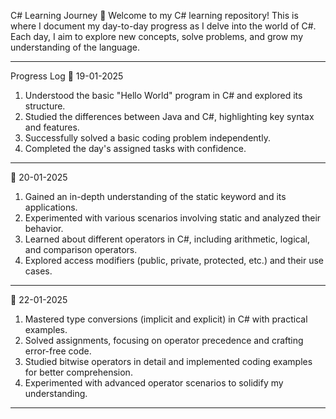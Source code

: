 C# Learning Journey 🚀
Welcome to my C# learning repository! This is where I document my day-to-day progress as I delve into the world of C#. Each day, I aim to explore new concepts, solve problems, and grow my understanding of the language.
________________________________________
Progress Log
📅 19-01-2025
1.	Understood the basic "Hello World" program in C# and explored its structure.
2.	Studied the differences between Java and C#, highlighting key syntax and features.
3.	Successfully solved a basic coding problem independently.
4.	Completed the day's assigned tasks with confidence.
________________________________________
📅 20-01-2025
1.	Gained an in-depth understanding of the static keyword and its applications.
2.	Experimented with various scenarios involving static and analyzed their behavior.
3.	Learned about different operators in C#, including arithmetic, logical, and comparison operators.
4.	Explored access modifiers (public, private, protected, etc.) and their use cases.
________________________________________
📅 22-01-2025
1.	Mastered type conversions (implicit and explicit) in C# with practical examples.
2.	Solved assignments, focusing on operator precedence and crafting error-free code.
3.	Studied bitwise operators in detail and implemented coding examples for better comprehension.
4.	Experimented with advanced operator scenarios to solidify my understanding.
________________________________________

